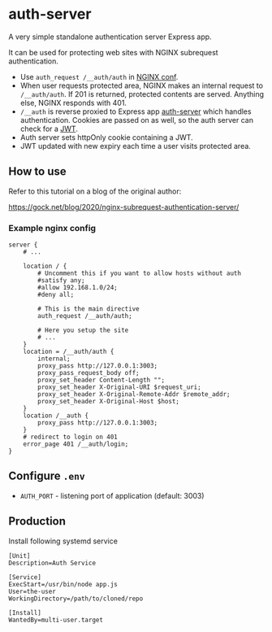 # auth-server

A very simple standalone authentication server Express app.

It can be used for protecting web sites with NGINX subrequest authentication.

- Use `auth_request /__auth/auth` in [NGINX conf](https://docs.nginx.com/nginx/admin-guide/security-controls/configuring-subrequest-authentication/).
- When user requests protected area, NGINX makes an internal request to `/__auth/auth`. If 201 is returned, protected contents are served. Anything else, NGINX responds with 401.
- `/__auth` is reverse proxied to Express app [auth-server](https://github.com/andygock/auth-server) which handles authentication. Cookies are passed on as well, so the auth server can check for a [JWT](https://jwt.io/).
- Auth server sets httpOnly cookie containing a JWT.
- JWT updated with new expiry each time a user visits protected area.

## How to use

Refer to this tutorial on a blog of the original author:

<https://gock.net/blog/2020/nginx-subrequest-authentication-server/>

### Example nginx config

```nginx
server {
    # ...

    location / {
        # Uncomment this if you want to allow hosts without auth
        #satisfy any;
        #allow 192.168.1.0/24;
        #deny all;

        # This is the main directive
        auth_request /__auth/auth;

        # Here you setup the site
        # ...
    }
    location = /__auth/auth {
        internal;
        proxy_pass http://127.0.0.1:3003;
        proxy_pass_request_body off;
        proxy_set_header Content-Length "";
        proxy_set_header X-Original-URI $request_uri;
        proxy_set_header X-Original-Remote-Addr $remote_addr;
        proxy_set_header X-Original-Host $host;
    }
    location /__auth {
        proxy_pass http://127.0.0.1:3003;
    }
    # redirect to login on 401
    error_page 401 /__auth/login;
}
```

## Configure `.env`

- `AUTH_PORT` - listening port of application (default: 3003)

## Production

Install following systemd service

```systemd
[Unit]
Description=Auth Service

[Service]
ExecStart=/usr/bin/node app.js
User=the-user
WorkingDirectory=/path/to/cloned/repo

[Install]
WantedBy=multi-user.target
```
